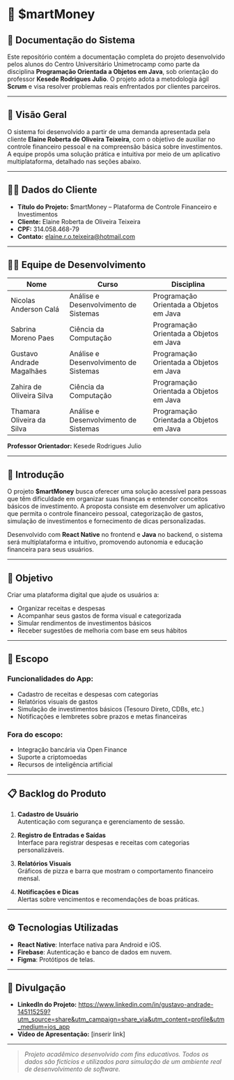 # 💸 $martMoney

## 📘 Documentação do Sistema

Este repositório contém a documentação completa do projeto desenvolvido pelos alunos do Centro Universitário Unimetrocamp como parte da disciplina **Programação Orientada a Objetos em Java**, sob orientação do professor **Kesede Rodrigues Julio**. O projeto adota a metodologia ágil **Scrum** e visa resolver problemas reais enfrentados por clientes parceiros.

---

## 📌 Visão Geral

O sistema foi desenvolvido a partir de uma demanda apresentada pela cliente **Elaine Roberta de Oliveira Teixeira**, com o objetivo de auxiliar no controle financeiro pessoal e na compreensão básica sobre investimentos. A equipe propôs uma solução prática e intuitiva por meio de um aplicativo multiplataforma, detalhado nas seções abaixo.

---

## 🧑‍💼 Dados do Cliente

- **Título do Projeto:** $martMoney – Plataforma de Controle Financeiro e Investimentos  
- **Cliente:** Elaine Roberta de Oliveira Teixeira  
- **CPF:** 314.058.468-79  
- **Contato:** elaine.r.o.teixeira@hotmail.com  

---

## 👩‍💻 Equipe de Desenvolvimento

| Nome                       | Curso                            | Disciplina                                 |
|----------------------------|---------------------------------|--------------------------------------------|
| Nicolas Anderson Calá       | Análise e Desenvolvimento de Sistemas | Programação Orientada a Objetos em Java  |
| Sabrina Moreno Paes        | Ciência da Computação            | Programação Orientada a Objetos em Java    |
| Gustavo Andrade Magalhães  | Análise e Desenvolvimento de Sistemas | Programação Orientada a Objetos em Java  |
| Zahira de Oliveira Silva   | Ciência da Computação            | Programação Orientada a Objetos em Java    |
| Thamara Oliveira da Silva  | Análise e Desenvolvimento de Sistemas | Programação Orientada a Objetos em Java  |

**Professor Orientador:** Kesede Rodrigues Julio

---

## 🧭 Introdução

O projeto **$martMoney** busca oferecer uma solução acessível para pessoas que têm dificuldade em organizar suas finanças e entender conceitos básicos de investimento. A proposta consiste em desenvolver um aplicativo que permita o controle financeiro pessoal, categorização de gastos, simulação de investimentos e fornecimento de dicas personalizadas.

Desenvolvido com **React Native** no frontend e **Java** no backend, o sistema será multiplataforma e intuitivo, promovendo autonomia e educação financeira para seus usuários.

---

## 🎯 Objetivo

Criar uma plataforma digital que ajude os usuários a:

- Organizar receitas e despesas
- Acompanhar seus gastos de forma visual e categorizada
- Simular rendimentos de investimentos básicos
- Receber sugestões de melhoria com base em seus hábitos

---

## 🧩 Escopo

### Funcionalidades do App:

- Cadastro de receitas e despesas com categorias
- Relatórios visuais de gastos
- Simulação de investimentos básicos (Tesouro Direto, CDBs, etc.)
- Notificações e lembretes sobre prazos e metas financeiras

### Fora do escopo:

- Integração bancária via Open Finance
- Suporte a criptomoedas
- Recursos de inteligência artificial

---

## 📋 Backlog do Produto

1. **Cadastro de Usuário**  
   Autenticação com segurança e gerenciamento de sessão.

2. **Registro de Entradas e Saídas**  
   Interface para registrar despesas e receitas com categorias personalizáveis.

3. **Relatórios Visuais**  
   Gráficos de pizza e barra que mostram o comportamento financeiro mensal.

4. **Notificações e Dicas**  
   Alertas sobre vencimentos e recomendações de boas práticas.

---

## ⚙️ Tecnologias Utilizadas

- **React Native**: Interface nativa para Android e iOS.
- **Firebase**: Autenticação e banco de dados em nuvem.
- **Figma**: Protótipos de telas.

---

## 📢 Divulgação

- **LinkedIn do Projeto:** https://www.linkedin.com/in/gustavo-andrade-145115259?utm_source=share&utm_campaign=share_via&utm_content=profile&utm_medium=ios_app  
- **Vídeo de Apresentação:** [inserir link]  

---

> _Projeto acadêmico desenvolvido com fins educativos. Todos os dados são fictícios e utilizados para simulação de um ambiente real de desenvolvimento de software._
